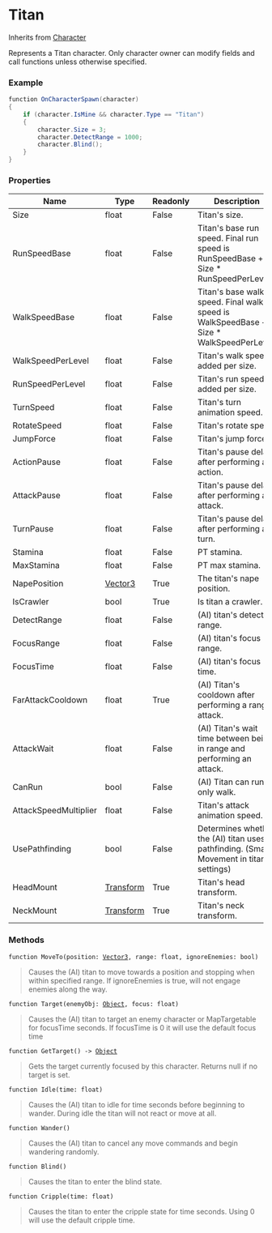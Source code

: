 # Titan
Inherits from [Character](../objects/Character.md)

Represents a Titan character.
Only character owner can modify fields and call functions unless otherwise specified.

### Example
```csharp
function OnCharacterSpawn(character)
{
    if (character.IsMine && character.Type == "Titan")
    {
        character.Size = 3;
        character.DetectRange = 1000;
        character.Blind();
    }
}
```
### Properties
|Name|Type|Readonly|Description|
|---|---|---|---|
|Size|float|False|Titan's size.|
|RunSpeedBase|float|False|Titan's base run speed. Final run speed is RunSpeedBase + Size * RunSpeedPerLevel.|
|WalkSpeedBase|float|False|Titan's base walk speed. Final walk speed is WalkSpeedBase + Size * WalkSpeedPerLevel.|
|WalkSpeedPerLevel|float|False|Titan's walk speed added per size.|
|RunSpeedPerLevel|float|False|Titan's run speed added per size.|
|TurnSpeed|float|False|Titan's turn animation speed.|
|RotateSpeed|float|False|Titan's rotate speed.|
|JumpForce|float|False|Titan's jump force.|
|ActionPause|float|False|Titan's pause delay after performing an action.|
|AttackPause|float|False|Titan's pause delay after performing an attack.|
|TurnPause|float|False|Titan's pause delay after performing a turn.|
|Stamina|float|False|PT stamina.|
|MaxStamina|float|False|PT max stamina.|
|NapePosition|[Vector3](../objects/Vector3.md)|True|The titan's nape position.|
|IsCrawler|bool|True|Is titan a crawler.|
|DetectRange|float|False|(AI) titan's detect range.|
|FocusRange|float|False|(AI) titan's focus range.|
|FocusTime|float|False|(AI) titan's focus time.|
|FarAttackCooldown|float|True|(AI) Titan's cooldown after performing a ranged attack.|
|AttackWait|float|False|(AI) Titan's wait time between being in range and performing an attack.|
|CanRun|bool|False|(AI) Titan can run or only walk.|
|AttackSpeedMultiplier|float|False|Titan's attack animation speed.|
|UsePathfinding|bool|False|Determines whether the (AI) titan uses pathfinding. (Smart Movement in titan settings)|
|HeadMount|[Transform](../objects/Transform.md)|True|Titan's head transform.|
|NeckMount|[Transform](../objects/Transform.md)|True|Titan's neck transform.|


### Methods
<pre class="language-typescript"><code class="lang-typescript">function MoveTo(position: <a data-footnote-ref href="#user-content-fn-43">Vector3</a>, range: float, ignoreEnemies: bool)</code></pre>
> Causes the (AI) titan to move towards a position and stopping when within specified range. If ignoreEnemies is true, will not engage enemies along the way.
> 
<pre class="language-typescript"><code class="lang-typescript">function Target(enemyObj: <a data-footnote-ref href="#user-content-fn-45">Object</a>, focus: float)</code></pre>
> Causes the (AI) titan to target an enemy character or MapTargetable for focusTime seconds. If focusTime is 0 it will use the default focus time
> 
<pre class="language-typescript"><code class="lang-typescript">function GetTarget() -> <a data-footnote-ref href="#user-content-fn-45">Object</a></code></pre>
> Gets the target currently focused by this character. Returns null if no target is set.
> 
<pre class="language-typescript"><code class="lang-typescript">function Idle(time: float)</code></pre>
> Causes the (AI) titan to idle for time seconds before beginning to wander. During idle the titan will not react or move at all.
> 
<pre class="language-typescript"><code class="lang-typescript">function Wander()</code></pre>
> Causes the (AI) titan to cancel any move commands and begin wandering randomly.
> 
<pre class="language-typescript"><code class="lang-typescript">function Blind()</code></pre>
> Causes the titan to enter the blind state.
> 
<pre class="language-typescript"><code class="lang-typescript">function Cripple(time: float)</code></pre>
> Causes the titan to enter the cripple state for time seconds. Using 0 will use the default cripple time.
> 

[^0]: [Camera](../static/Camera.md)
[^1]: [Character](../objects/Character.md)
[^2]: [Collider](../objects/Collider.md)
[^3]: [Collision](../objects/Collision.md)
[^4]: [Color](../objects/Color.md)
[^5]: [Convert](../static/Convert.md)
[^6]: [Cutscene](../static/Cutscene.md)
[^7]: [Dict](../objects/Dict.md)
[^8]: [Game](../static/Game.md)
[^9]: [Human](../objects/Human.md)
[^10]: [Input](../static/Input.md)
[^11]: [Json](../static/Json.md)
[^12]: [LightBuiltin](../static/LightBuiltin.md)
[^13]: [LineCastHitResult](../objects/LineCastHitResult.md)
[^14]: [LineRenderer](../objects/LineRenderer.md)
[^15]: [List](../objects/List.md)
[^16]: [Locale](../static/Locale.md)
[^17]: [LodBuiltin](../static/LodBuiltin.md)
[^18]: [Map](../static/Map.md)
[^19]: [MapObject](../objects/MapObject.md)
[^20]: [MapTargetable](../objects/MapTargetable.md)
[^21]: [Math](../static/Math.md)
[^22]: [NavmeshObstacleBuiltin](../static/NavmeshObstacleBuiltin.md)
[^23]: [Network](../static/Network.md)
[^24]: [NetworkView](../objects/NetworkView.md)
[^25]: [PersistentData](../static/PersistentData.md)
[^26]: [Physics](../static/Physics.md)
[^27]: [PhysicsMaterialBuiltin](../static/PhysicsMaterialBuiltin.md)
[^28]: [Player](../objects/Player.md)
[^29]: [Prefab](../objects/Prefab.md)
[^30]: [Quaternion](../objects/Quaternion.md)
[^31]: [Random](../objects/Random.md)
[^32]: [Range](../objects/Range.md)
[^33]: [RigidbodyBuiltin](../static/RigidbodyBuiltin.md)
[^34]: [RoomData](../static/RoomData.md)
[^35]: [Set](../objects/Set.md)
[^36]: [Shifter](../objects/Shifter.md)
[^37]: [String](../static/String.md)
[^38]: [Time](../static/Time.md)
[^39]: [Titan](../objects/Titan.md)
[^40]: [Transform](../objects/Transform.md)
[^41]: [UI](../static/UI.md)
[^42]: [Vector2](../objects/Vector2.md)
[^43]: [Vector3](../objects/Vector3.md)
[^44]: [WallColossal](../objects/WallColossal.md)
[^45]: [Object](../objects/Object.md)
[^46]: [Component](../objects/Component.md)
